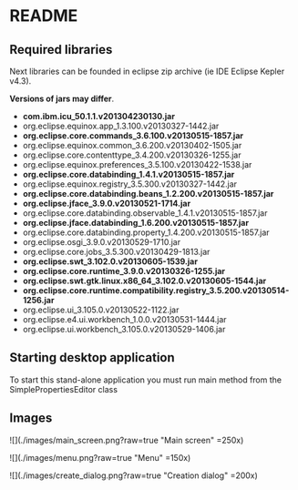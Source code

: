 README
======

Required libraries
------------------

Next libraries can be founded in eclipse zip archive (ie IDE Eclipse Kepler v4.3).

**Versions of jars may differ**.

* **com.ibm.icu_50.1.1.v201304230130.jar**
* org.eclipse.equinox.app_1.3.100.v20130327-1442.jar
* **org.eclipse.core.commands_3.6.100.v20130515-1857.jar**
* org.eclipse.equinox.common_3.6.200.v20130402-1505.jar
* org.eclipse.core.contenttype_3.4.200.v20130326-1255.jar
* org.eclipse.equinox.preferences_3.5.100.v20130422-1538.jar
* **org.eclipse.core.databinding_1.4.1.v20130515-1857.jar**
* org.eclipse.equinox.registry_3.5.300.v20130327-1442.jar
* **org.eclipse.core.databinding.beans_1.2.200.v20130515-1857.jar**
* **org.eclipse.jface_3.9.0.v20130521-1714.jar**
* org.eclipse.core.databinding.observable_1.4.1.v20130515-1857.jar
* **org.eclipse.jface.databinding_1.6.200.v20130515-1857.jar**
* org.eclipse.core.databinding.property_1.4.200.v20130515-1857.jar
* org.eclipse.osgi_3.9.0.v20130529-1710.jar
* org.eclipse.core.jobs_3.5.300.v20130429-1813.jar
* **org.eclipse.swt_3.102.0.v20130605-1539.jar**
* **org.eclipse.core.runtime_3.9.0.v20130326-1255.jar**
* **org.eclipse.swt.gtk.linux.x86_64_3.102.0.v20130605-1544.jar**
* **org.eclipse.core.runtime.compatibility.registry_3.5.200.v20130514-1256.jar**
* org.eclipse.ui_3.105.0.v20130522-1122.jar
* org.eclipse.e4.ui.workbench_1.0.0.v20130531-1444.jar
* org.eclipse.ui.workbench_3.105.0.v20130529-1406.jar


Starting desktop application
-------------------------
To start this stand-alone application you must run main method from the SimplePropertiesEditor class


Images
-------------------------
![](./images/main_screen.png?raw=true "Main screen" =250x)


![](./images/menu.png?raw=true "Menu" =150x)


![](./images/create_dialog.png?raw=true "Creation dialog" =200x)
